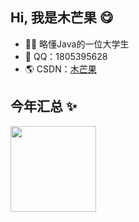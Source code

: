 ## Hi, 我是木芒果 😋

- 🧑‍💻 略懂Java的一位大学生
- 🚀 QQ：1805395628
- 🌎 CSDN：<a href="https://blog.csdn.net/m0_63823719" target="_blank">木芒果</a>

## 今年汇总 ✨

<img align="" height="137px" src="https://github-readme-stats.vercel.app/api?username=mumangguo&hide_title=true&hide_border=true&show_icons=true&include_all_commits=true&line_height=21&bg_color=0,EC6C6C,FFD479,FFFC79,73FA79&theme=graywhite&locale=cn" />
